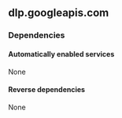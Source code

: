 ## dlp.googleapis.com

### Dependencies

#### Automatically enabled services

None

#### Reverse dependencies

None
